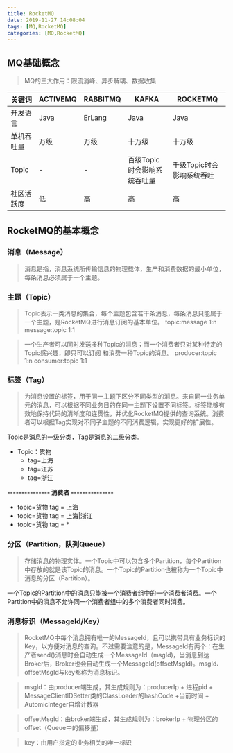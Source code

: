 ```yaml
---
title: RocketMQ
date: 2019-11-27 14:08:04
tags: [MQ,RocketMQ]
categories: [MQ,RocketMQ]
---
```


## MQ基础概念

> MQ的三大作用：限流消峰、异步解耦、数据收集

|关键词|	ACTIVEMQ|	RABBITMQ|	KAFKA|	ROCKETMQ|
|--|--|--|--|--|
|开发语言|	Java|	ErLang|	Java|	Java|
|单机吞吐量|	万级|	万级|	十万级|	十万级|
|Topic|	-|	-|	百级Topic时会影响系统吞吐量|	千级Topic时会影响系统吞吐|
|社区活跃度|	低|	高|	高|	高|

## RocketMQ的基本概念

### 消息（Message）

> 消息是指，消息系统所传输信息的物理载体，生产和消费数据的最小单位，每条消息必须属于一个主题。

### 主题（Topic）

> Topic表示一类消息的集合，每个主题包含若干条消息，每条消息只能属于一个主题，是RocketMQ进行消息订阅的基本单位。 
> topic:message 1:n message:topic 1:1

> 一个生产者可以同时发送多种Topic的消息；而一个消费者只对某种特定的Topic感兴趣，即只可以订阅 和消费一种Topic的消息。 
> producer:topic 1:n consumer:topic 1:1

### 标签（Tag）

> 为消息设置的标签，用于同一主题下区分不同类型的消息。来自同一业务单元的消息，可以根据不同业务目的在同一主题下设置不同标签。标签能够有效地保持代码的清晰度和连贯性，并优化RocketMQ提供的查询系统。消费者可以根据Tag实现对不同子主题的不同消费逻辑，实现更好的扩展性。

Topic是消息的一级分类，Tag是消息的二级分类。

- Topic：货物
  - tag=上海
  - tag=江苏
  - tag=浙江
  
**--------------- 消费者 ---------------**
- topic=货物 tag = 上海
- topic=货物 tag = 上海|浙江
- topic=货物 tag = *

### 分区（Partition，队列Queue）

> 存储消息的物理实体。一个Topic中可以包含多个Partition，每个Partition中存放的就是该Topic的消息。一个Topic的Partition也被称为一个Topic中消息的分区（Partition）。

一个Topic的Partition中的消息只能被一个消费者组中的一个消费者消费。一个Partition中的消息不允许同一个消费者组中的多个消费者同时消费。

### 消息标识（MessageId/Key）

> RocketMQ中每个消息拥有唯一的MessageId，且可以携带具有业务标识的Key，以方便对消息的查询。不过需要注意的是，MessageId有两个：在生产者send()消息时会自动生成一个MessageId（msgId)，当消息到达Broker后，Broker也会自动生成一个MessageId(offsetMsgId)。msgId、offsetMsgId与key都称为消息标识。

> msgId：由producer端生成，其生成规则为：producerIp + 进程pid + MessageClientIDSetter类的ClassLoader的hashCode +当前时间 + AutomicInteger自增计数器

> offsetMsgId：由broker端生成，其生成规则为：brokerIp + 物理分区的offset（Queue中的偏移量）

> key：由用户指定的业务相关的唯一标识